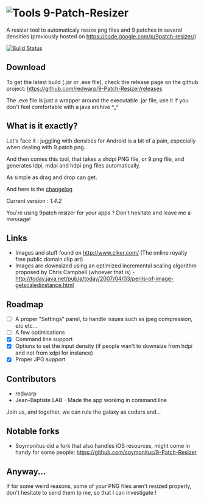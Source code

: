 # ![Tools](https://github.com/redwarp/9-Patch-Resizer/blob/develop/res/img/icon_32.png) 9-Patch-Resizer

A resizer tool to automaticaly resize png files and 9 patches in several densities (previously hosted on https://code.google.com/p/9patch-resizer/)

[![Build Status](https://travis-ci.org/redwarp/9-Patch-Resizer.svg?branch=develop)](https://travis-ci.org/redwarp/9-Patch-Resizer)

## Download

To get the latest build (.jar or .exe file), check the release page on the github project: https://github.com/redwarp/9-Patch-Resizer/releases

The .exe file is just a wrapper around the executable .jar file, use it if you don't feel comfortable with a java archive ^_^

## What is it exactly?

Let's face it : juggling with densities for Android is a bit of a pain, especially when dealing with 9 patch png.

And then comes this tool, that takes a xhdpi PNG file, or 9.png file, and generates ldpi, mdpi and hdpi png files automatically.

As simple as drag and drop can get.

And here is the [changelog](https://github.com/redwarp/9-Patch-Resizer/wiki/Changelog)

Current version : *1.4.2*

You're using 9patch resizer for your apps ? Don't hesitate and leave me a message!

## Links

 * Images and stuff found on http://www.clker.com/ (The online royalty free public domain clip art)
 * Images are downsized using an optimized incremental scaling algorithm proposed by Chris Campbell (whoever that is) - http://today.java.net/pub/a/today/2007/04/03/perils-of-image-getscaledinstance.html

## Roadmap

- [ ] A proper "Settings" panel, to handle issues such as jpeg compression, etc etc...
- [ ] A few optimisations
- [x] Command line support
- [x] Options to set the input density (if people wan't to downsize from hdpi and not from xdpi for instance)
- [x] Proper JPG support

## Contributors

 * redwarp
 * Jean-Baptiste LAB - Made the app working in command line

Join us, and together, we can rule the galaxy as coders and...

## Notable forks

 * Soymonitus did a fork that also handles iOS resources, might come in handy for some people: https://github.com/soymonitus/9-Patch-Resizer

## Anyway...

If for some weird reasons, some of your PNG files aren't resized properly, don't hesitate to send them to me, so that I can investigate !
